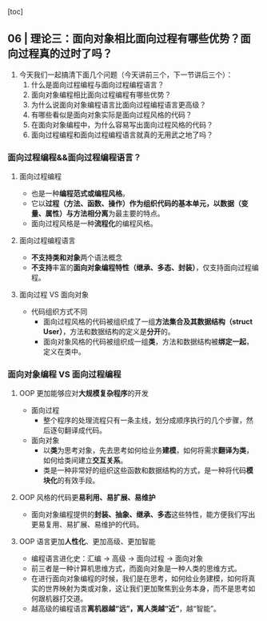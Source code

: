 [toc]

## 06 | 理论三：面向对象相比面向过程有哪些优势？面向过程真的过时了吗？

1. 今天我们一起搞清下面几个问题（今天讲前三个，下一节讲后三个）：
    1. 什么是面向过程编程与面向过程编程语言？
    2. 面向对象编程相比面向过程编程有哪些优势？
    3. 为什么说面向对象编程语言比面向过程编程语言更高级？
    4. 有哪些看似是面向对象实际是面向过程风格的代码？
    5. 在面向对象编程中，为什么容易写出面向过程风格的代码？
    6. 面向过程编程和面向过程编程语言就真的无用武之地了吗？

### 面向过程编程&&面向过程编程语言？

1. 面向过程编程
    - 也是一种**编程范式或编程风格**。
    - 它以**过程（方法、函数、操作）**作为组织代码的基本单元，以**数据（变量、属性）与方法相分离**为最主要的特点。
    - 面向过程风格是一种**流程化**的编程风格。
2. 面向过程编程语言
    - **不支持类和对象**两个语法概念
    - **不支持**丰富的**面向对象编程特性（继承、多态、封装）**，仅支持面向过程编程。
3. 面向过程 VS 面向对象

    -   代码组织方式不同
        -   面向过程风格的代码被组织成了一组**方法集合及其数据结构（struct User）**，方法和数据结构的定义是**分开**的。
        -   面向对象风格的代码被组织成一组**类**，方法和数据结构被**绑定一起**，定义在类中。

### 面向对象编程 VS 面向过程编程

1. OOP 更加能够应对**大规模复杂程序**的开发

    -   面向过程
        -   整个程序的处理流程只有一条主线，划分成顺序执行的几个步骤，然后逐句翻译成代码。
    -   面向对象
        -   以**类**为思考对象，先去思考如何给业务**建模**，如何将需求**翻译为类**，如何给类间建立**交互关系**。
        -   类是一种非常好的组织这些函数和数据结构的方式，是一种将代码**模块化**的有效手段。

2. OOP 风格的代码更**易利用、易扩展、易维护**

    -   面向对象编程提供的**封装、抽象、继承、多态**这些特性，能方便我们写出更易复用、易扩展、易维护的代码。

3. OOP 语言更加**人性化**、更加高级、更加智能

    -   编程语言进化史：汇编 -> 高级 -> 面向过程 -> 面向对象
    -   前三者是一种计算机思维方式，而面向对象是一种人类的思维方式。
    -   在进行面向对象编程的时候，我们是在思考，如何给业务建模，如何将真实的世界映射为类或对象，这让我们更加聚焦到业务本身，而不是思考如何跟机器打交道。
    -   越高级的编程语言**离机器越“远”，离人类越“近”**，越“智能”。



